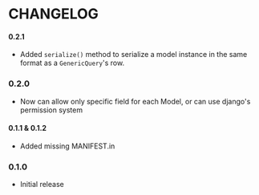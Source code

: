 # CHANGELOG

#### 0.2.1

* Added `serialize()` method to serialize a model instance in the same format
  as a `GenericQuery`'s row.

### 0.2.0

* Now can allow only specific field for each Model, or can use django's permission system

#### 0.1.1 & 0.1.2

* Added missing MANIFEST.in

### 0.1.0

* Initial release
